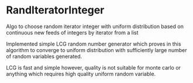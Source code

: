 RandIteratorInteger
===================

Algo to choose random iterator integer with uniform distribution 
based on continuous new feeds of integers by iterator from a list

Implemented simple LCG random number generator which proves in this
algorithm to converge to uniform distribution with sufficiently
large number of random variables generated.

LCG is fast and simple however, quality is not suitable for 
monte carlo or anything which requires high quality uniform
random variable.

